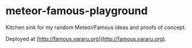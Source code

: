 meteor-famous-playground
========================

Kitchen sink for my random Meteor/Famous ideas and proofs of concept.

Deployed at [http://famous.vararu.org](http://famous.vararu.org).
